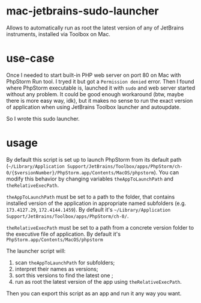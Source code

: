 # mac-jetbrains-sudo-launcher
Allows to automatically run as root the latest version of any of JetBrains instruments, installed via Toolbox on Mac.

# use-case
Once I needed to start built-in PHP web server on port 80 on Mac with PhpStorm Run tool. I tryed it but got a `Permission denied` error. Then I found where PhpStorm executable is, launched it with `sudo` and web server started without any problem. It could be good enough workaround (btw, maybe there is more easy way, idk), but it makes no sense to run the exact version of application when using JetBrains Toolbox launcher and autoupdate. 

So I wrote this sudo launcher.

# usage
By default this script is set up to launch PhpStorm from its default path (`~/Library/Application Support/JetBrains/Toolbox/apps/PhpStorm/ch-0/{$versionNumber}/PhpStorm.app/Contents/MacOS/phpstorm`). You can modify this behavior by changing variables `theAppToLaunchPath` and `theRelativeExecPath`.

`theAppToLaunchPath` must be set to a path to the folder, that contains installed version of the application in appropriate named subfolders (e.g. `173.4127.29`, `172.4144.1459`). By default it's `~/Library/Application Support/JetBrains/Toolbox/apps/PhpStorm/ch-0/`.

`theRelativeExecPath` must be set to a path from a concrete version folder to the executive file of application. By default it's `PhpStorm.app/Contents/MacOS/phpstorm`

The launcher script will:
1) scan `theAppToLaunchPath` for subfolders;
2) interpret their names as versions;
3) sort this versions to find the latest one ;
4) run as root the latest version of the app using `theRelativeExecPath`.

Then you can export this script as an app and run it any way you want. 
